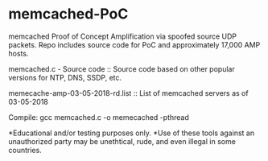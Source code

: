 # memcached-PoC

memcached Proof of Concept Amplification via spoofed source UDP packets. 
Repo includes source code for PoC and approximately 17,000 AMP hosts. 

memcached.c - Source code :: Source code based on other popular versions for NTP, DNS, SSDP, etc.

memecache-amp-03-05-2018-rd.list :: List of memcached servers as of 03-05-2018

Compile:
gcc memcached.c -o memecached -pthread




*Educational and/or testing purposes only. 
*Use of these tools against an unauthorized party may be unethtical, rude, and even illegal in some countries.  
